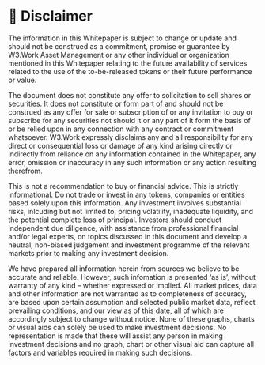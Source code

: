 # 🌊 Disclaimer

The information in this Whitepaper is subject to change or update and should not be construed as a commitment, promise or guarantee by W3.Work Asset Management or any other individual or organization mentioned in this Whitepaper relating to the future availability of services related to the use of the to-be-released tokens or their future performance or value.&#x20;

The document does not constitute any offer to solicitation to sell shares or securities. It does not constitute or form part of and should not be construed as any offer for sale or subscription of or any invitation to buy or subscribe for any securities not should it or any part of it form the basis of or be relied upon in any connection with any contract or commitment whatsoever. W3.Work expressly disclaims any and all responsibility for any direct or consequential loss or damage of any kind arising directly or indirectly from reliance on any information contained in the Whitepaper, any error, omission or inaccuracy in any such information or any action resulting therefrom.&#x20;

This is not a recommendation to buy or financial advice. This is strictly informational. Do not trade or invest in any tokens, companies or entities based solely upon this information. Any investment involves substantial risks, inlcuding but not limited to, pricing volatility, inadequate liquidity, and the potential complete loss of principal. Investors should conduct independent due diligence, with assistance from professional financial and/or legal experts, on topics discussed in this document and develop a neutral, non-biased judgement and investment programme of the relevant markets prior to making any investment decision.&#x20;

We have prepared all information herein from sources we believe to be accurate and reliable. However, such infomation is presented ‘as is’, without warranty of any kind – whether expressed or implied. All market prices, data and other information are not warranted as to completeness of accuracy, are based upon certain assumption and selected public market data, reflect prevailing conditions, and our view as of this date, all of which are accordingly subject to change without notice. None of these graphs, charts or visual aids can solely be used to make investment decisions. No representation is made that these will assist any person in making investment decisions and no graph, chart or other visual aid can capture all factors and variables required in making such decisions.
